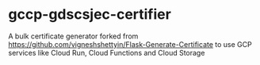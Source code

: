 # gccp-gdscsjec-certifier

A bulk certificate generator forked from https://github.com/vigneshshettyin/Flask-Generate-Certificate to use GCP services like Cloud Run, Cloud Functions and Cloud Storage 
